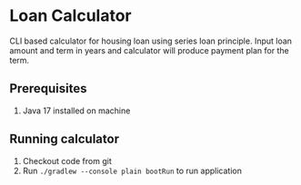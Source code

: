# Loan Calculator

CLI based calculator for housing loan using series loan principle. Input loan amount and term in years and calculator will produce
payment plan for the term.

## Prerequisites
1. Java 17 installed on machine

## Running calculator
1. Checkout code from git
2. Run `./gradlew --console plain bootRun` to run application
